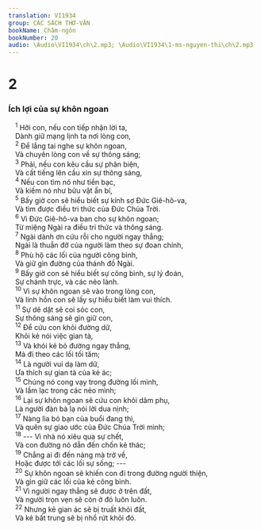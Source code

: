 ```yaml
---
translation: VI1934
group: CÁC SÁCH THƠ-VĂN
bookName: Châm-ngôn 
bookNumber: 20
audio: \Audio\VI1934\ch\2.mp3; \Audio\VI1934\1-ms-nguyen-thi\ch\2.mp3
---
```


<div class="title"><h1>2</h1><h3>Ích lợi của sự khôn ngoan</h3></div>
<span class="verse ch_2_1"> <sup>1</sup> Hỡi con, nếu con tiếp nhận lời ta, <br/> Dành giữ mạng lịnh ta nơi lòng con, <br/></span>
<span class="verse ch_2_2"> <sup>2</sup> Để lắng tai nghe sự khôn ngoan, <br/> Và chuyên lòng con về sự thông sáng; <br/></span>
<span class="verse ch_2_3"> <sup>3</sup> Phải, nếu con kêu cầu sự phân biện, <br/> Và cất tiếng lên cầu xin sự thông sáng, <br/></span>
<span class="verse ch_2_4"> <sup>4</sup> Nếu con tìm nó như tiền bạc, <br/> Và kiếm nó như bửu vật ẩn bí, <br/></span>
<span class="verse ch_2_5"> <sup>5</sup> Bấy giờ con sẽ hiểu biết sự kính sợ Đức Giê-hô-va, <br/> Và tìm được điều tri thức của Đức Chúa Trời. <br/></span>
<span class="verse ch_2_6"> <sup>6</sup> Vì Đức Giê-hô-va ban cho sự khôn ngoan; <br/> Từ miệng Ngài ra điều tri thức và thông sáng. <br/></span>
<span class="verse ch_2_7"> <sup>7</sup> Ngài dành ơn cứu rỗi cho người ngay thẳng; <br/> Ngài là thuẫn đỡ của người làm theo sự đoan chính, <br/></span>
<span class="verse ch_2_8"> <sup>8</sup> Phù hộ các lối của người công bình, <br/> Và giữ gìn đường của thánh đồ Ngài. <br/></span>
<span class="verse ch_2_9"> <sup>9</sup> Bấy giờ con sẽ hiểu biết sự công bình, sự lý đoán, <br/> Sự chánh trực, và các nẻo lành. <br/></span>
<span class="verse ch_2_10"> <sup>10</sup> Vì sự khôn ngoan sẽ vào trong lòng con, <br/> Và linh hồn con sẽ lấy sự hiểu biết làm vui thích. <br/></span>
<span class="verse ch_2_11"> <sup>11</sup> Sự dẽ dặt sẽ coi sóc con, <br/> Sự thông sáng sẽ gìn giữ con, <br/></span>
<span class="verse ch_2_12"> <sup>12</sup> Để cứu con khỏi đường dữ, <br/> Khỏi kẻ nói việc gian tà, <br/></span>
<span class="verse ch_2_13"> <sup>13</sup> Và khỏi kẻ bỏ đường ngay thẳng, <br/> Mà đi theo các lối tối tăm; <br/></span>
<span class="verse ch_2_14"> <sup>14</sup> Là người vui dạ làm dữ, <br/> Ưa thích sự gian tà của kẻ ác; <br/></span>
<span class="verse ch_2_15"> <sup>15</sup> Chúng nó cong vạy trong đường lối mình, <br/> Và lầm lạc trong các nẻo mình; <br/></span>
<span class="verse ch_2_16"> <sup>16</sup> Lại sự khôn ngoan sẽ cứu con khỏi dâm phụ, <br/> Là người đàn bà lạ nói lời dua nịnh; <br/></span>
<span class="verse ch_2_17"> <sup>17</sup> Nàng lìa bỏ bạn của buổi đang thì, <br/> Và quên sự giao ước của Đức Chúa Trời mình; <br/></span>
<span class="verse ch_2_18"> <sup>18</sup> --- Vì nhà nó xiêu qua sự chết, <br/> Và con đường nó dẫn đến chốn kẻ thác; <br/></span>
<span class="verse ch_2_19"> <sup>19</sup> Chẳng ai đi đến nàng mà trở về, <br/> Hoặc được tới các lối sự sống; --- <br/></span>
<span class="verse ch_2_20"> <sup>20</sup> Sự khôn ngoan sẽ khiến con đi trong đường người thiện, <br/> Và gìn giữ các lối của kẻ công bình. <br/></span>
<span class="verse ch_2_21"> <sup>21</sup> Vì người ngay thẳng sẽ được ở trên đất, <br/> Và người trọn vẹn sẽ còn ở đó luôn luôn. <br/></span>
<span class="verse ch_2_22"> <sup>22</sup> Nhưng kẻ gian ác sẽ bị truất khỏi đất, <br/> Và kẻ bất trung sẽ bị nhổ rứt khỏi đó. <br/></span>
